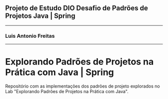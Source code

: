 ## Projeto de Estudo DIO Desafio de Padrões de Projetos Java | Spring
___

### Luis Antonio Freitas

---

# Explorando Padrões de Projetos na Prática com Java | Spring

Repositório com as implementações dos padrões de projeto explorados no Lab "Explorando Padrões de Projetos na Prática com Java". 